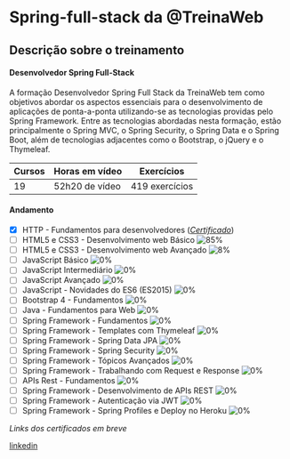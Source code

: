 # Spring-full-stack da @TreinaWeb

## Descrição sobre o treinamento

#### Desenvolvedor Spring Full-Stack

<p>
A formação Desenvolvedor Spring Full Stack da TreinaWeb tem como objetivos abordar os aspectos essenciais para o desenvolvimento de aplicações de ponta-a-ponta utilizando-se as tecnologias providas pelo Spring Framework. Entre as tecnologias abordadas nesta formação, estão principalmente o Spring MVC, o Spring Security, o Spring Data e o Spring Boot, além de tecnologias adjacentes como o Bootstrap, o jQuery e o Thymeleaf.
</p>

| Cursos | Horas em vídeo | Exercícios      |
|--------|----------------|-----------------|
| 19     | 52h20 de vídeo | 419 exercícios  |

#### Andamento
- [X] HTTP - Fundamentos para desenvolvedores (_[Certificado](https://www.treinaweb.com.br/certificado/0VG9IIRLDWWS)_)
- [ ] HTML5 e CSS3 - Desenvolvimento web Básico ![85%](https://progress-bar.dev/85)
- [ ] HTML5 e CSS3 - Desenvolvimento web Avançado ![8%](https://progress-bar.dev/8)
- [ ] JavaScript Básico ![0%](https://progress-bar.dev/0)
- [ ] JavaScript Intermediário ![0%](https://progress-bar.dev/0)
- [ ] JavaScript Avançado ![0%](https://progress-bar.dev/0)
- [ ] JavaScript - Novidades do ES6 (ES2015) ![0%](https://progress-bar.dev/0)
- [ ] Bootstrap 4 - Fundamentos ![0%](https://progress-bar.dev/0)
- [ ] Java - Fundamentos para Web ![0%](https://progress-bar.dev/0)
- [ ] Spring Framework - Fundamentos ![0%](https://progress-bar.dev/0)
- [ ] Spring Framework - Templates com Thymeleaf ![0%](https://progress-bar.dev/0)
- [ ] Spring Framework - Spring Data JPA ![0%](https://progress-bar.dev/0)
- [ ] Spring Framework - Spring Security ![0%](https://progress-bar.dev/0)
- [ ] Spring Framework - Tópicos Avançados ![0%](https://progress-bar.dev/0)
- [ ] Spring Framework - Trabalhando com Request e Response ![0%](https://progress-bar.dev/0)
- [ ] APIs Rest - Fundamentos ![0%](https://progress-bar.dev/0)
- [ ] Spring Framework - Desenvolvimento de APIs REST ![0%](https://progress-bar.dev/0)
- [ ] Spring Framework - Autenticação via JWT ![0%](https://progress-bar.dev/0)
- [ ] Spring Framework - Spring Profiles e Deploy no Heroku ![0%](https://progress-bar.dev/0)

_Links dos certificados em breve_

[linkedin](https://linkedin.com/in/salumao/)